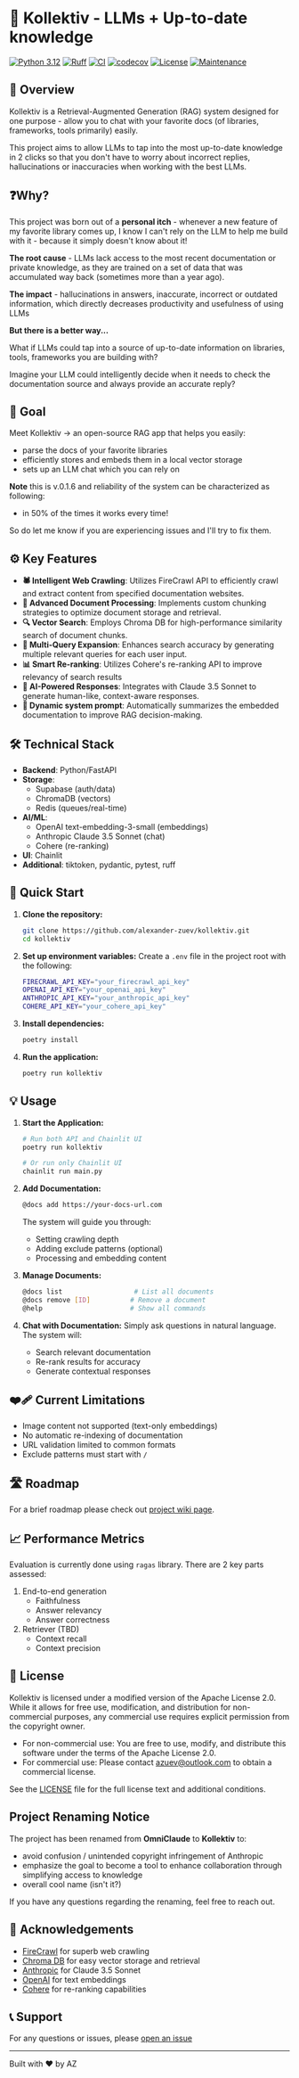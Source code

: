 # 🚀 Kollektiv - LLMs + Up-to-date knowledge

[![Python 3.12](https://img.shields.io/badge/python-3.12-blue.svg)](https://www.python.org/downloads/)
[![Ruff](https://img.shields.io/endpoint?url=https://raw.githubusercontent.com/astral-sh/ruff/main/assets/badge/v2.json)](https://github.com/astral-sh/ruff)
[![CI](https://github.com/alexander-zuev/kollektiv/actions/workflows/ci_pipeline.yml/badge.svg)](https://github.com/alexander-zuev/kollektiv/actions/workflows/ci_pipeline.yml)
[![codecov](https://codecov.io/github/alexander-zuev/kollektiv/graph/badge.svg?token=FAT0JJNZG8)](https://codecov.io/github/alexander-zuev/kollektiv)
[![License](https://img.shields.io/badge/License-Apache_2.0-blue.svg)](https://opensource.org/licenses/Apache-2.0)
[![Maintenance](https://img.shields.io/badge/Status-Active-brightgreen.svg)](https://github.com/alexander-zuev/kollektiv/graphs/commit-activity)



## 🌟 Overview

Kollektiv is a Retrieval-Augmented Generation (RAG) system designed for one purpose - allow you to chat with your
favorite docs (of libraries, frameworks, tools primarily) easily.

This project aims to allow LLMs to tap into the most up-to-date knowledge in 2 clicks so that you don't have to
worry about incorrect replies, hallucinations or inaccuracies when working with the best LLMs.

## ❓Why?
This project was born out of a **personal itch** - whenever a new feature of my favorite library comes up, I know I
can't rely on the LLM to help me build with it - because it simply doesn't know about it!

**The root cause** - LLMs lack access to the most recent documentation or private knowledge, as they are trained on a
set of data that was accumulated way back (sometimes more than a year ago).

**The impact** - hallucinations in answers, inaccurate, incorrect or outdated information, which directly decreases
productivity and usefulness of using LLMs

**But there is a better way...**

What if LLMs could tap into a source of up-to-date information on libraries, tools, frameworks you are building with?

Imagine your LLM could intelligently decide when it needs to check the documentation source and always provide an
accurate reply?

## 🎯 Goal
Meet Kollektiv -> an open-source RAG app that helps you easily:
- parse the docs of your favorite libraries
- efficiently stores and embeds them in a local vector storage
- sets up an LLM chat which you can rely on

**Note** this is v.0.1.6 and reliability of the system can be characterized as following:
- in 50% of the times it works every time!

So do let me know if you are experiencing issues and I'll try to fix them.

## ⚙️ Key Features

- **🕷️ Intelligent Web Crawling**: Utilizes FireCrawl API to efficiently crawl and extract content from specified documentation websites.
- **🧠 Advanced Document Processing**: Implements custom chunking strategies to optimize document storage and retrieval.
- **🔍 Vector Search**: Employs Chroma DB for high-performance similarity search of document chunks.
- **🔄 Multi-Query Expansion**: Enhances search accuracy by generating multiple relevant queries for each user input.
- **📊 Smart Re-ranking**: Utilizes Cohere's re-ranking API to improve relevancy of search results
- **🤖 AI-Powered Responses**: Integrates with Claude 3.5 Sonnet to generate human-like, context-aware responses.
- **🧠 Dynamic system prompt**: Automatically summarizes the embedded documentation to improve RAG decision-making.

## 🛠️ Technical Stack

- **Backend**: Python/FastAPI
- **Storage**:
  - Supabase (auth/data)
  - ChromaDB (vectors)
  - Redis (queues/real-time)
- **AI/ML**:
  - OpenAI text-embedding-3-small (embeddings)
  - Anthropic Claude 3.5 Sonnet (chat)
  - Cohere (re-ranking)
- **UI**: Chainlit
- **Additional**: tiktoken, pydantic, pytest, ruff

## 🚀 Quick Start

1. **Clone the repository:**
   ```bash
   git clone https://github.com/alexander-zuev/kollektiv.git
   cd kollektiv
   ```

2. **Set up environment variables:**
   Create a `.env` file in the project root with the following:
   ```bash
   FIRECRAWL_API_KEY="your_firecrawl_api_key"
   OPENAI_API_KEY="your_openai_api_key"
   ANTHROPIC_API_KEY="your_anthropic_api_key"
   COHERE_API_KEY="your_cohere_api_key"
   ```

3. **Install dependencies:**
   ```bash
   poetry install
   ```

4. **Run the application:**
   ```bash
   poetry run kollektiv
   ```

## 💡 Usage

1. **Start the Application:**
   ```bash
   # Run both API and Chainlit UI
   poetry run kollektiv

   # Or run only Chainlit UI
   chainlit run main.py
   ```

2. **Add Documentation:**
   ```bash
   @docs add https://your-docs-url.com
   ```
   The system will guide you through:
   - Setting crawling depth
   - Adding exclude patterns (optional)
   - Processing and embedding content

3. **Manage Documents:**
   ```bash
   @docs list                  # List all documents
   @docs remove [ID]          # Remove a document
   @help                      # Show all commands
   ```

4. **Chat with Documentation:**
   Simply ask questions in natural language. The system will:
   - Search relevant documentation
   - Re-rank results for accuracy
   - Generate contextual responses

## ❤️‍🩹 Current Limitations

- Image content not supported (text-only embeddings)
- No automatic re-indexing of documentation
- URL validation limited to common formats
- Exclude patterns must start with `/`

## 🛣️ Roadmap
For a brief roadmap please check out [project wiki page](https://github.com/alexander-zuev/kollektiv/wiki).

## 📈 Performance Metrics
Evaluation is currently done using `ragas` library. There are 2 key parts assessed:
1. End-to-end generation
   - Faithfulness
   - Answer relevancy
   - Answer correctness
2. Retriever (TBD)
   - Context recall
   - Context precision

## 📜 License

Kollektiv is licensed under a modified version of the Apache License 2.0. While it allows for free use, modification,
and distribution for non-commercial purposes, any commercial use requires explicit permission from the copyright owner.

- For non-commercial use: You are free to use, modify, and distribute this software under the terms of the Apache License 2.0.
- For commercial use: Please contact azuev@outlook.com to obtain a commercial license.

See the [LICENSE](LICENSE.md) file for the full license text and additional conditions.

## Project Renaming Notice

The project has been renamed from **OmniClaude** to **Kollektiv** to:
- avoid confusion / unintended copyright infringement of Anthropic
- emphasize the goal to become a tool to enhance collaboration through simplifying access to knowledge
- overall cool name (isn't it?)

If you have any questions regarding the renaming, feel free to reach out.

## 🙏 Acknowledgements

- [FireCrawl](https://firecrawl.dev/) for superb web crawling
- [Chroma DB](https://www.trychroma.com/) for easy vector storage and retrieval
- [Anthropic](https://www.anthropic.com/) for Claude 3.5 Sonnet
- [OpenAI](https://openai.com/) for text embeddings
- [Cohere](https://cohere.ai/) for re-ranking capabilities

## 📞 Support

For any questions or issues, please [open an issue](https://github.com/alexander-zuev/kollektiv/issues)

---

Built with ❤️ by AZ

